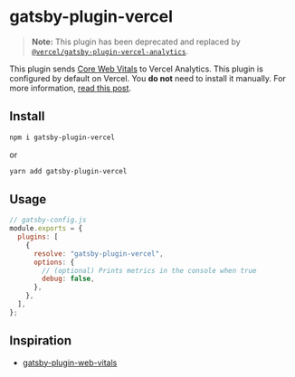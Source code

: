 # gatsby-plugin-vercel

> **Note:** This plugin has been deprecated and replaced by [`@vercel/gatsby-plugin-vercel-analytics`](https://www.npmjs.com/package/@vercel/gatsby-plugin-vercel-analytics).

This plugin sends [Core Web Vitals](https://web.dev/vitals/) to Vercel Analytics. This plugin is configured by default on Vercel. You **do not** need to install it manually. For more information, [read this post](https://vercel.com/blog/gatsby-analytics).

## Install

```bash
npm i gatsby-plugin-vercel
```

or

```bash
yarn add gatsby-plugin-vercel
```

## Usage

```js
// gatsby-config.js
module.exports = {
  plugins: [
    {
      resolve: "gatsby-plugin-vercel",
      options: {
        // (optional) Prints metrics in the console when true
        debug: false,
      },
    },
  ],
};
```

## Inspiration

- [gatsby-plugin-web-vitals](https://github.com/bejamas/gatsby-plugin-web-vitals)
